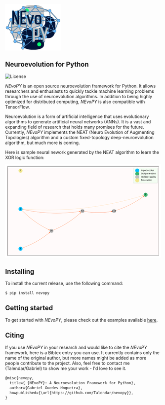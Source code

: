 <img src="./docs/imgs/nevopy.png" width="180" alt="NEvoPY logo">

<h2> Neuroevolution for Python </h2>

![License](https://img.shields.io/github/license/Talendar/nevopy?style=plastic)

*NEvoPY* is an open source neuroevolution framework for Python. It allows 
researchers and enthusiasts to quickly tackle machine learning problems 
through the use of neuroevolution algorithms. In addition to being highly 
optimized for distributed computing, *NEvoPY* is also compatible with
TensorFlow.

Neuroevolution is a form of artificial intelligence that uses evolutionary
algorithms to generate artificial neural networks (ANNs). It is a vast and 
expanding field of research that holds many promises for the future. Currently,
*NEvoPY* implements the NEAT (Neuro Evolution of Augmenting Topologies) algorithm
and a custom fixed-topology deep-neuroevolution algorithm, but much more is coming.

Here is sample neural nework generated by the NEAT algorithm to learn the XOR logic 
function:

<img src="./docs/imgs/sample_network.png" width="700" alt="Sample neural network">

<h2> Installing </h2>

To install the current release, use the following command:

```
$ pip install nevopy
```

<h2> Getting started </h2>

To get started with *NEvoPY*, please check out the examples available [here](https://github.com/Talendar/nevopy/tree/master/examples).

<h2> Citing </h2>

If you use *NEvoPY* in your research and would like to cite the *NEvoPY*
framework, here is a Bibtex entry you can use. It currently contains only the
name of the original author, but more names might be added as more people
contribute to the project. Also, feel free to contact me (Talendar/Gabriel) to
show me your work - I'd love to see it.

```
@misc{nevopy,
  title={ {NEvoPY}: A Neuroevolution Framework for Python},
  author={Gabriel Guedes Nogueira},
  howpublished={\url{https://github.com/Talendar/nevopy}},   
}
```
